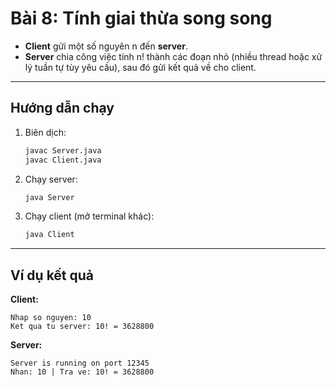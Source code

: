 # Bài 8: Tính giai thừa song song

- **Client** gửi một số nguyên n đến **server**.
- **Server** chia công việc tính n! thành các đoạn nhỏ (nhiều thread hoặc xử lý tuần tự tùy yêu cầu), sau đó gửi kết quả về cho client.

---

## Hướng dẫn chạy

1. Biên dịch:
   ```bash
   javac Server.java
   javac Client.java
   ```
2. Chạy server:
   ```bash
   java Server
   ```
3. Chạy client (mở terminal khác):
   ```bash
   java Client
   ```

---

## Ví dụ kết quả

**Client:**
```
Nhap so nguyen: 10
Ket qua tu server: 10! = 3628800
```

**Server:**
```
Server is running on port 12345
Nhan: 10 | Tra ve: 10! = 3628800
``` 